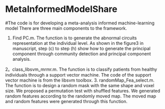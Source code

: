 # MetaInformedModelShare
#The code is for developing a meta-analysis informed machine-learning model
There are three main components to the framework.
1. Find PC.m. 
The function is to generate the abnormal circuits representation at the individual level. As shown in the figure3 in manuscript, step (c) to step (h) show how to generate the principal component through community detection and principal component analysis. 

2。class_libsvm_mrmr.m. 
The function is to classify patients from healthy individuals through a support vector machine. The code of the support vector machine is from the libsvm toolbox.
3. randomMap_Fea_select.m. 
The function is to design a random mask with the same shape and voxel size. We proposed a permutation test with shuffled features. We generated random features according to the randomly moved map. The moved map and random features were generated through this function. 
